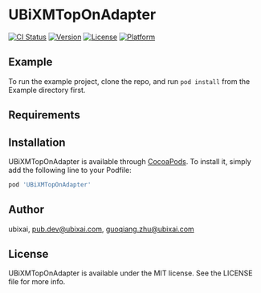 # UBiXMTopOnAdapter

[![CI Status](https://img.shields.io/travis/ubixai/UBiXMTopOnAdapter.svg?style=flat)](https://travis-ci.org/ubixai/UBiXMTopOnAdapter)
[![Version](https://img.shields.io/cocoapods/v/UBiXMTopOnAdapter.svg?style=flat)](https://cocoapods.org/pods/UBiXMTopOnAdapter)
[![License](https://img.shields.io/cocoapods/l/UBiXMTopOnAdapter.svg?style=flat)](https://cocoapods.org/pods/UBiXMTopOnAdapter)
[![Platform](https://img.shields.io/cocoapods/p/UBiXMTopOnAdapter.svg?style=flat)](https://cocoapods.org/pods/UBiXMTopOnAdapter)

## Example

To run the example project, clone the repo, and run `pod install` from the Example directory first.

## Requirements

## Installation

UBiXMTopOnAdapter is available through [CocoaPods](https://cocoapods.org). To install
it, simply add the following line to your Podfile:

```ruby
pod 'UBiXMTopOnAdapter'
```

## Author

ubixai, pub.dev@ubixai.com, guoqiang.zhu@ubixai.com

## License

UBiXMTopOnAdapter is available under the MIT license. See the LICENSE file for more info.

